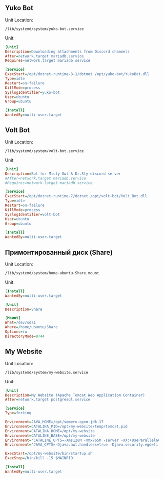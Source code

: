 ## Yuko Bot
Unit Location:
```
/lib/systemd/system/yuko-bot.service
```
Unit:
```ini                                                                                                                          
[Unit]
Description=Downloading attachments from Discord channels
After=network.target mariadb.service
Requires=network.target mariadb.service

[Service]
ExecStart=/opt/dotnet-runtime-3-1/dotnet /opt/yuko-bot/YukoBot.dll
Type=idle
Restart=on-failure
KillMode=process
SyslogIdentifier=yuko-bot
User=ubuntu
Group=ubuntu

[Install]
WantedBy=multi-user.target
```
## Volt Bot
Unit Location:
```
/lib/systemd/system/volt-bot.service
```
Unit:
```ini
[Unit]
Description=Bot for Misty Owl & Dr.Sly discord server
#After=network.target mariadb.service
#Requires=network.target mariadb.service

[Service]
ExecStart=/opt/dotnet-runtime-7/dotnet /opt/volt-bot/Volt_Bot.dll
Type=idle
Restart=on-failure
KillMode=process
SyslogIdentifier=volt-bot
User=ubuntu
Group=ubuntu

[Install]
WantedBy=multi-user.target
```
## Примонтированный диск (Share)
Unit Location:
```
/lib/systemd/system/home-ubuntu-Share.mount
```
Unit:
```ini
[Install]
WantedBy=multi-user.target

[Unit]
Description=Share

[Mount]
What=/dev/sda1
Where=/home/ubuntu/Share
Options=rw
DirectoryMode=0744
```

## My Website
Unit Location:
```
/lib/systemd/system/my-website.service
```
Unit:
```ini
[Unit]
Description=My Website (Apache Tomcat Web Application Container)
After=network.target postgresql.service

[Service]
Type=forking

Environment=JAVA_HOME=/opt/semeru-open-jdk-17
Environment=CATALINA_PID=/opt/my-website/temp/tomcat.pid
Environment=CATALINA_HOME=/opt/my-website
Environment=CATALINE_BASE=/opt/my-website
Environment='CATALINE_OPTS=-Xms128M -Xmx765M -server -XX:+UseParallelGC'
Environment='JAVA_OPTS=-Djava.awt.haedless=true -Djava.security.egd=file:/dev/./urandom'

ExecStart=/opt/my-website/bin/startup.sh
ExecStop=/bin/kill -15 $MAINPID

[Install]
WantedBy=multi-user.target
```
